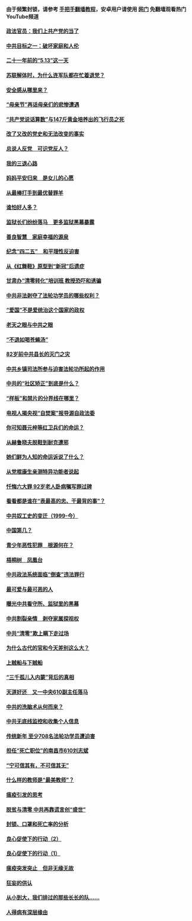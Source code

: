 #### 由于频繁封锁，请参考 [手把手翻墙教程](https://github.com/gfw-breaker/guides/wiki/)，安卓用户请使用 [网门](https://github.com/gfw-breaker/nogfw/blob/master/dl.md?t=05202301) 免翻墙观看热门YouTube频道 

#### [政法官员：我们上共产党的当了](../pages/19/425351.md?t=05202301) 

#### [中共目标之一：破坏家庭和人伦](../pages/19/424454.md?t=05202301) 

#### [二十一年前的“5.13”这一天](../pages/19/424814.md?t=05202301) 

#### [苏联解体时，为什么连军队都在忙着退党？](../pages/19/424335.md?t=05202301) 

#### [安全感从哪里来？](../pages/19/424336.md?t=05202301) 

#### [“母亲节”再话母亲们的悲惨遭遇](../pages/19/424234.md?t=05202301) 

#### [“共产党说话算数”与147斤黄金培养出的飞行员之死](../pages/19/424115.md?t=05202301) 

#### [改了又改的党史和无法改变的事实](../pages/19/424037.md?t=05202301) 

#### [总说人反党　可识党反人？](../pages/19/423820.md?t=05202301) 

#### [我的三退心路](../pages/19/423876.md?t=05202301) 

#### [妈妈平安归来　是女儿的心愿](../pages/19/423947.md?t=05202301) 

#### [从最棒打手到最优替罪羊](../pages/19/423819.md?t=05202301) 

#### [谁怕好人多？](../pages/19/423774.md?t=05202301) 

#### [监狱长们纷纷落马　更多监狱黑幕暴露](../pages/19/423787.md?t=05202301) 

#### [善良智慧　家庭幸福的源泉](../pages/19/423632.md?t=05202301) 

#### [纪念“四二五”　和平理性反迫害](../pages/19/423660.md?t=05202301) 

#### [从《红舞鞋》原型到“新冠”后遗症](../pages/19/423509.md?t=05202301) 

#### [甘肃办“清零转化”培训班 教授恐吓和诱骗](../pages/19/423498.md?t=05202301) 

#### [中共非法剥夺了法轮功学员的哪些权利？](../pages/19/423392.md?t=05202301) 

#### [“爱国”不是爱统治这个国家的政权](../pages/19/423029.md?t=05202301) 

#### [老天之眼与中共之眼](../pages/19/423378.md?t=05202301) 

#### [“不退如喝苍蝇汤”](../pages/19/423287.md?t=05202301) 

#### [82岁前中共县长的灭门之灾](../pages/19/423055.md?t=05202301) 

#### [中共乡镇司法所参与迫害法轮功所起的作用](../pages/19/423064.md?t=05202301) 

#### [中共的“社区矫正”到底是什么？](../pages/19/422870.md?t=05202301) 

#### [“样板”和禁片的分界线在哪里？](../pages/19/422704.md?t=05202301) 

#### [电视人揭央视“自焚案”报导源自政法委](../pages/19/422770.md?t=05202301) 

#### [你可知聂元梓等红卫兵们的命运？](../pages/19/422848.md?t=05202301) 

#### [从赫鲁晓夫脱鞋到耐克遭邪](../pages/19/422826.md?t=05202301) 

#### [她们鲜为人知的命运诉说了什么？](../pages/19/422754.md?t=05202301) 

#### [从党棍康生亲测特异功能者说起](../pages/19/422657.md?t=05202301) 

#### [忏悔六大罪 92岁老人卧病嘱写罪过碑](../pages/19/422750.md?t=05202301) 

#### [看看都是谁在“表最高的忠、干最背的事”？](../pages/19/422703.md?t=05202301) 

#### [中共奴工史的变迁（1999-今）](../pages/19/422656.md?t=05202301) 

#### [中国第几？](../pages/19/422496.md?t=05202301) 

#### [青少年恶性犯罪　根源何在？](../pages/19/422449.md?t=05202301) 

#### [梧桐树　凤凰台](../pages/19/422442.md?t=05202301) 

#### [中共政法系统面临“倒查”违法罪行](../pages/19/422497.md?t=05202301) 

#### [最可爱与最可恶的人](../pages/19/422448.md?t=05202301) 

#### [曝光中共看守所、监狱里的黑幕](../pages/19/422390.md?t=05202301) 

#### [中共割裂亲情　剥夺家属探视权](../pages/19/422364.md?t=05202301) 

#### [中共“清零”欺上瞒下走过场](../pages/19/422306.md?t=05202301) 

#### [为什么古代的官和今天差别这么大？](../pages/19/422228.md?t=05202301) 

#### [上贼船与下贼船](../pages/19/422276.md?t=05202301) 

#### [“三千孤儿入内蒙”背后的真相](../pages/19/422229.md?t=05202301) 

#### [天道好还　又一中央610副主任落马](../pages/19/422155.md?t=05202301) 

#### [中共的洗脑术从何而来？](../pages/19/422154.md?t=05202301) 

#### [中共无底线监控和收集个人信息](../pages/19/422039.md?t=05202301) 

#### [传统新年 至少708名法轮功学员遭迫害](../pages/19/421946.md?t=05202301) 

#### [担任“死亡职位”的南昌市610刘志斌](../pages/19/421957.md?t=05202301) 

#### [“宁可信其有，不可信其无”](../pages/19/421691.md?t=05202301) 

#### [什么样的教师是“最美教师”？](../pages/19/421755.md?t=05202301) 

#### [瘟疫引发的思考](../pages/19/421594.md?t=05202301) 

#### [脱贫与清零 中共再靠谎言创“盛世”](../pages/19/421590.md?t=05202301) 

#### [封锁、口罩和死亡率的分析](../pages/19/421495.md?t=05202301) 

#### [良心促使下的行动（2）](../pages/19/421361.md?t=05202301) 

#### [良心促使下的行动（1）](../pages/19/421302.md?t=05202301) 

#### [瘟疫突发突止　但非无缘无故](../pages/19/421281.md?t=05202301) 

#### [狂妄的供认](../pages/19/421199.md?t=05202301) 

#### [从小到大，我们排过的那些长长的队……](../pages/19/421243.md?t=05202301) 

#### [人得病有深层缘由](../pages/19/420864.md?t=05202301) 

